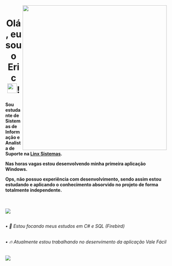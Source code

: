 <img align="right" height="450em" src="https://cdn.discordapp.com/attachments/996183945358102580/997003785501163632/eric.png"/>

<div align="center">
  <h1>Olá, eu sou o Eric <img src="https://raw.githubusercontent.com/kaueMarques/kaueMarques/master/hi.gif" height="30px">!</h1>
</div>

<div>
  <h4>
    <p>Sou estudante de Sistemas de Informação e Analista de Suporte na <a href="https://www.linkedin.com/company/linxretail">Linx Sistemas</a>.</p>
    <p>Nas horas vagas estou desenvolvendo minha primeira aplicação Windows.</p>
    <p>Ops, não possuo experiência com desenvolvimento, sendo assim estou estudando e aplicando o conhecimento absorvido no projeto de forma totalmente independente.</p>
    <br>
  </h4>
  <a href="https://www.linkedin.com/in/ericsilva-333"><img src="https://img.shields.io/badge/LinkedIn-0077B5?style=for-the-badge&logo=linkedin&logoColor=white"></a>
</div>

##

<div align="center">

</div>

###### • 🌱 Estou focando meus estudos em C# e SQL (Firebird)
###### • 🔥 Atualmente estou trabalhando no desenvimento da aplicação Vale Fácil

<pre><img src="https://cdn.discordapp.com/attachments/996183945358102580/996657956055679116/icon.png"></pre>
